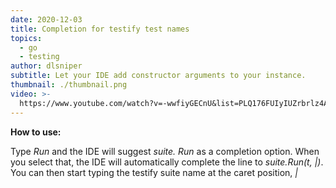 ```yaml
---
date: 2020-12-03
title: Completion for testify test names
topics:
  - go
  - testing
author: dlsniper
subtitle: Let your IDE add constructor arguments to your instance.
thumbnail: ./thumbnail.png
video: >-
  https://www.youtube.com/watch?v=-wwfiyGECnU&list=PLQ176FUIyIUZrbrlz4AY1V8VzBJKZyVlW&index=28
---
```


**How to use:**

Type _Run_ and the IDE will suggest _suite. Run_ as a completion option. When you select that, the IDE will automatically complete the line to _suite.Run(t, |)_. You can then start typing the testify suite name at the caret position, _|_
